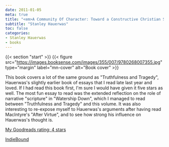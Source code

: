 ```yaml
---
date: 2011-01-05
meta: true
title: "<em>A Community Of Character: Toward a Constructive Christian Social Ethic</em>"
subtitle: "Stanley Hauerwas"
toc: false
categories:
- Stanley Hauerwas
- books
---
```


{{< section "start" >}}
{{< figure src="https://images.booksense.com/images/355/007/9780268007355.jpg" type="margin" label="mn-cover" alt="Book cover" >}}

This book covers a lot of the same ground as "Truthfulness and Tragedy", Hauerwas's slightly earlier book of essays that I read late last year and loved. If I had read this book first, I'm sure I would have given it five stars as well. The most fun essay to read was the extended reflection on the role of narrative "scripture" in "Watership Down", which I managed to read between "Truthfulness and Tragedy" and this volume. It was also interesting to re-expose myself to Hauerwas's arguments after having read MacIntyre's "After Virtue", and to see how strong his influence on Hauerwas's thought is.

[My Goodreads rating: 4 stars](https://www.goodreads.com/review/show/137288003)  

[IndieBound](https://www.indiebound.org/book/9780268007355)

